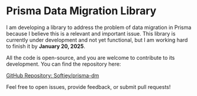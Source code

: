 # Prisma Data Migration Library

I am developing a library to address the problem of data migration in Prisma because I believe this is a relevant and important issue. This library is currently under development and not yet functional, but I am working hard to finish it by **January 20, 2025**.

All the code is open-source, and you are welcome to contribute to its development. You can find the repository here:

[GitHub Repository: Softjey/prisma-dm](https://github.com/Softjey/prisma-dm)

Feel free to open issues, provide feedback, or submit pull requests!
